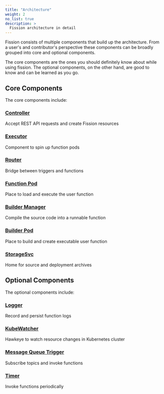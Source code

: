 ```yaml
---
title: "Architecture"
weight: 2
no_list: true
description: >
  Fission architecture in detail
---
```


Fission consists of multiple components that build up the architecture.
From a user's and contributor's perspective these components can be broadly grouped into core and optional components.

The core components are the ones you should definitely know about while using fission.
The optional components, on the other hand, are good to know and can be learned as you go.

## Core Components

The core components include:

### [Controller](controller)
Accept REST API requests and create Fission resources

### [Executor](executor)
Component to spin up function pods

### [Router](router)
Bridge between triggers and functions

### [Function Pod](function-pod)
Place to load and execute the user function

### [Builder Manager](buildermgr)
Compile the source code into a runnable function

### [Builder Pod](builder-pod)
Place to build and create executable user function

### [StorageSvc](storagesvc)
Home for source and deployment archives


## Optional Components

The optional components include:

### [Logger](logger)
Record and persist function logs

### [KubeWatcher](kubewatcher)
Hawkeye to watch resource changes in Kubernetes cluster

### [Message Queue Trigger](message-queue-trigger)
Subscribe topics and invoke functions

### [Timer](timer)
Invoke functions periodically

